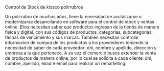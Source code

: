 Control de Stock de kiosco polirrubros

Un polirrubro de muchos años, tiene la necesidad de acutalizarse o modernizarse desarrollando en software para el control de stock y ventas online.
Ellos necesitan saber que productos ingresan de la tienda de manera fisica y digital, con sus códigos de productos, categorias, subcategorias, fechas de vencimiento y sus marcas.
También necesitan controlar información de compra de los productos a los proveedores teniendo la necesidad de saber de cada proveedor: dni, nombre y apellido, dirección y empresa a la que pertenece.
A su vez el comercio busca extender la venta de productos de manera online, por lo cual se solicita a cada cliente: dni, nombre, apellido, edad e email para realizar un remarketing.
